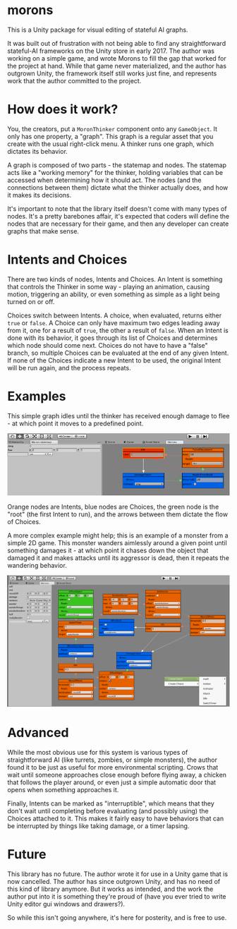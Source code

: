 morons
====

This is a Unity package for visual editing of stateful AI graphs. 

It was built out of frustration with not being able to find any straightforward stateful-AI frameworks on the Unity store in early 2017. 
The author was working on a simple game, and wrote Morons to fill the gap that worked for the project at hand. While that game never materialized, and the author has outgrown Unity, the framework itself still works just fine, and represents work that the author committed to the project.

How does it work?
====

You, the creators, put a `MoronThinker` component onto any `GameObject`. It only has one property, a "graph". This graph is a regular asset that you create with the usual right-click menu. A thinker runs one graph, which dictates its behavior.

A graph is composed of two parts - the statemap and nodes. The statemap acts like a "working memory" for the thinker, holding variables that can be accessed when determining how it should act. The nodes (and the connections between them) dictate what the thinker actually does, and how it makes its decisions.

It's important to note that the library itself doesn't come with many types of nodes. It's a pretty barebones affair, it's expected that coders will define the nodes that are necessary for their game, and then any developer can create graphs that make sense.

Intents and Choices
====

There are two kinds of nodes, Intents and Choices. An Intent is something that controls the Thinker in some way - playing an animation, causing motion, triggering an ability, or even something as simple as a light being turned on or off.

Choices switch between Intents. A choice, when evaluated, returns either `true` or `false`. A Choice can only have maximum two edges leading away from it, one for a result of `true`, the other a result of `false`. When an Intent is done with its behavior, it goes through its list of Choices and determines which node should come next. Choices do not have to have a "false" branch, so multiple Choices can be evaluated at the end of any given Intent. If none of the Choices indicate a new Intent to be used, the original Intent will be run again, and the process repeats.

Examples
====

This simple graph idles until the thinker has received enough damage to flee - at which point it moves to a predefined point.

![simple](readmeImages/simple.png)

Orange nodes are Intents, blue nodes are Choices, the green node is the "root" (the first Intent to run), and the arrows between them dictate the flow of Choices.

A more complex example might help; 
this is an example of a monster from a simple 2D game. This monster wanders aimlessly around a given point until something damages it - at which point it chases down the object that damaged it and makes attacks until its aggressor is dead, then it repeats the wandering behavior.

![involved](readmeImages/involved.png)

Advanced
====

While the most obvious use for this system is various types of straightforward AI (like turrets, zombies, or simple monsters), the author found it to be just as useful for more environmental scripting. Crows that wait until someone approaches close enough before flying away, a chicken that follows the player around, or even just a simple automatic door that opens when something approaches it.

Finally, Intents can be marked as "interruptible", which means that they don't wait until completing before evaluating (and possibly using) the Choices attached to it. This makes it fairly easy to have behaviors that can be interrupted by things like taking damage, or a timer lapsing.

Future
====

This library has no future. The author wrote it for use in a Unity game that is now cancelled. The author has since outgrown Unity, and has no need of this kind of library anymore. But it works as intended, and the work the author put into it is something they're proud of (have you ever tried to write Unity editor gui windows and drawers?).

So while this isn't going anywhere, it's here for posterity, and is free to use.